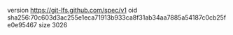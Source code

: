 version https://git-lfs.github.com/spec/v1
oid sha256:70c603d3ac255e1eca71913b933ca8f31ab34aa7885a54187c0cb25fe0e95467
size 3026
